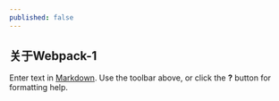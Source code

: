 ```yaml
---
published: false
---
```

## 关于Webpack-1

Enter text in [Markdown](http://daringfireball.net/projects/markdown/). Use the toolbar above, or click the **?** button for formatting help.
